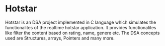# Hotstar
Hotstar is an DSA project implemented in C language which simulates the functionalites of the realtime hotstar application. It provides functionalites like filter the content based on rating, name, genere etc. The DSA concepts used are Structures, arrays, Pointers and many more.
